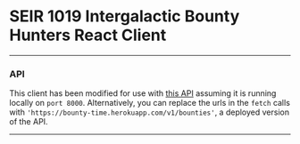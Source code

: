# SEIR 1019 Intergalactic Bounty Hunters React Client

---

### API

This client has been modified for use with [this API](https://github.com/SEI-ATL/mongoose-bounty-hunters-api) assuming it is running locally on `port 8000`. Alternatively, you can replace the urls in the `fetch` calls with `'https://bounty-time.herokuapp.com/v1/bounties'`, a deployed version of the API.

---
